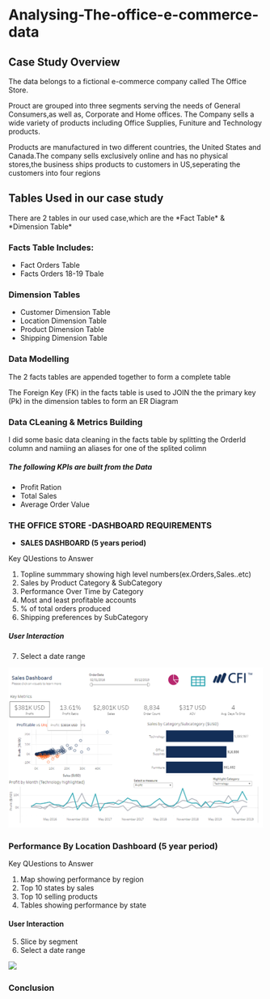 # Analysing-The-office-e-commerce-data
## Case Study Overview
<p> The data belongs to a fictional e-commerce company called The Office Store. </p>

<p> Prouct are grouped into three segments serving the needs of General Consumers,as well as, Corporate and Home offices.
The Company sells a wide variety of products including Office Supplies, Funiture and Technology products.</p>
 <p> Products are manufactured in two different countries, the United States and Canada.The company sells exclusively online and has no physical stores,the business ships products to customers in US,seperating the customers into four regions </p>
 
 ## Tables Used in our case study
 <p>There are 2 tables in our used case,which are the *Fact Table* & *Dimension Table*</p>
 
 ### Facts Table Includes:
 - Fact Orders Table 
 - Facts Orders 18-19 Tbale
 
 ### Dimension Tables
 - Customer Dimension Table
 - Location Dimension Table
 - Product Dimension Table
 - Shipping Dimension Table
 
 ### Data Modelling
 <p> The 2 facts tables are appended together to form a complete table </p>
 <p> The Foreign Key (FK) in the facts table is used to JOIN the the primary key (Pk) in the dimension tables to form an ER Diagram </p>
 
 ### Data CLeaning & Metrics Building
 <p> I did some basic data cleaning in the facts table by splitting the OrderId column and namiing an aliases for one of the splited colimn</p>

##### The following KPIs are built from the Data

 -  Profit Ration
 -  Total Sales
 -  Average Order Value
 ### THE OFFICE STORE -DASHBOARD REQUIREMENTS
 - **SALES DASHBOARD (5 years period)**
 
 <p>Key QUestions to Answer</p>
 
 1. Topline summmary showing high level numbers(ex.Orders,Sales..etc)
 2. Sales by Product Category & SubCategory
 3. Performance Over Time by Category
 4. Most and least profitable accounts
 5. % of total orders produced 
 6. Shipping preferences by SubCategory
 ##### User Interaction
 7. Select a date range
 
 ![](Images/SalesDashboard.png)

### Performance By Location Dashboard (5 year period)

<p>Key QUestions to Answer</p>

1. Map showing performance by region
2. Top 10 states by sales
3. Top 10 selling products
4. Tables showing performance by state
#### User Interaction
5. Slice by segment
6. Select a date range

![](PerformanceLocation.png)

### Conclusion
